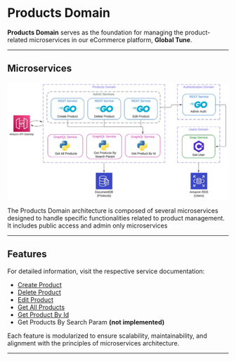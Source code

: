 # Products Domain

**Products Domain** serves as the foundation for managing the product-related microservices in our eCommerce platform, **Global Tune**.

---

## Microservices

<p align="center">
    <img alt="Products Domain architecture diagram" src="/assets/products-domain-arch.webp"/>
</p>

The Products Domain architecture is composed of several microservices designed to handle specific functionalities related to product management. It includes public access and admin only microservices

---

## Features

For detailed information, visit the respective service documentation:

- [Create Product](/BackEnd/Domains/Products/CreateProduct/README.md)
- [Delete Product](/BackEnd/Domains/Products/DeleteProduct/README.md)
- [Edit Product](/BackEnd/Domains/Products/EditProduct/README.md)
- [Get All Products](/BackEnd/Domains/Products/GetAllProducts/README.md)
- [Get Product By Id](/BackEnd/Domains/Products/GetProductById/README.md)
- Get Products By Search Param **(not implemented)**

Each feature is modularized to ensure scalability, maintainability, and alignment with the principles of microservices architecture.

---
